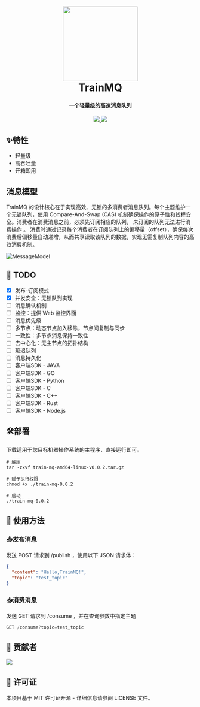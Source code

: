 <h1 align="center">
  <a href="/" alt="logo" >
  <img src="https://images.mingming.dev/file/c8e9aa86f88ef5b4fe1b2.png" width="200" />
  </a>
  <br>
    TrainMQ
  <br>
</h1>
<h4 align="center">一个轻量级的高速消息队列</h4>

<p align="center">
  <a href="#">
    <img src="https://img.shields.io/badge/version-0.0.5-blue">
  </a>
  <a href="#">
      <img src="https://img.shields.io/badge/build-passing-brightgreen">
    </a>
</p>

## ✨特性
- 轻量级
- 高吞吐量
- 开箱即用
## 消息模型
TrainMQ 的设计核心在于实现高效、无锁的多消费者消息队列。每个主题维护一个无锁队列，使用 Compare-And-Swap (CAS) 机制确保操作的原子性和线程安全。消费者在消费消息之前，必须先订阅相应的队列， 未订阅的队列无法进行消费操作 。 消费时通过记录每个消费者在订阅队列上的偏移量（offset），确保每次消费后偏移量自动递增，从而共享读取该队列的数据，实现无需复制队列内容的高效消费机制。

![MessageModel](https://images.mingming.dev/file/05e0ea4bc921e3c28af94.jpg)
## 📝 TODO
- [x] 发布-订阅模式
- [x] 并发安全：无锁队列实现
- [ ] 消息确认机制
- [ ] 监控：提供 Web 监控界面
- [ ] 消息优先级
- [ ] 多节点：动态节点加入移除，节点间复制与同步
- [ ] 一致性：多节点消息保持一致性
- [ ] 去中心化：无主节点的拓扑结构
- [ ] 延迟队列
- [ ] 消息持久化
- [ ] 客户端SDK - JAVA
- [ ] 客户端SDK - GO
- [ ] 客户端SDK - Python
- [ ] 客户端SDK - C
- [ ] 客户端SDK - C++
- [ ] 客户端SDK - Rust
- [ ] 客户端SDK - Node.js

## 🛠部署
下载适用于您目标机器操作系统的主程序，直接运行即可。
```shell script
# 解压
tar -zxvf train-mq-amd64-linux-v0.0.2.tar.gz

# 赋予执行权限
chmod +x ./train-mq-0.0.2

# 启动
./train-mq-0.0.2
```

## 🚀 使用方法
###  📤发布消息
发送 POST 请求到 /publish ，使用以下 JSON 请求体：
```json
{
  "content": "Hello,TrainMQ!",
  "topic": "test_topic"
}
```
###  📥消费消息
发送 GET 请求到 /consume ，并在查询参数中指定主题
```java
GET /consume?topic=test_topic
```


## 🤝 贡献者
<a href="https://github.com/eisuto/train-mq/graphs/contributors">
  <img src="https://contrib.rocks/image?repo=eisuto/train-mq" />
</a>

## 📄 许可证
本项目基于 MIT 许可证开源 - 详细信息请参阅 LICENSE 文件。